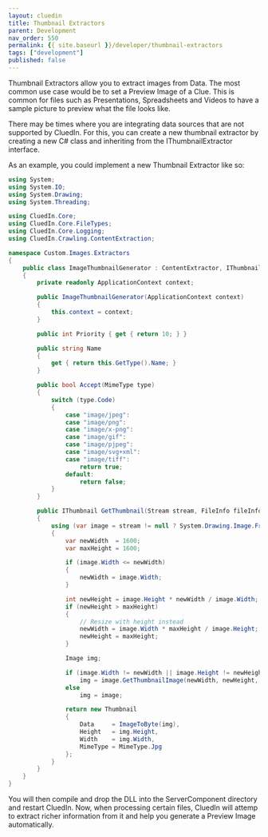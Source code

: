 ```yaml
---
layout: cluedin
title: Thumbnail Extractors
parent: Development
nav_order: 550
permalink: {{ site.baseurl }}/developer/thumbnail-extractors
tags: ["development"]
published: false
---
```


Thumbnail Extractors allow you to extract images from Data. The most common use case would be to set a Preview Image of a Clue. This is common for files such as Presentations, Spreadsheets and Videos to have a sample picture to preview what the file looks like. 

There may be times where you are integrating data sources that are not supported by CluedIn. For this, you can create a new thumbnail extractor by creating a new C# class and inheriting from the IThumbnailExtractor interface. 

As an example, you could implement a new Thumbnail Extractor like so:

```csharp
using System;
using System.IO;
using System.Drawing;
using System.Threading;

using CluedIn.Core;
using CluedIn.Core.FileTypes;
using CluedIn.Core.Logging;
using CluedIn.Crawling.ContentExtraction;

namespace Custom.Images.Extractors
{
    public class ImageThumbnailGenerator : ContentExtractor, IThumbnailGenerator
    {
        private readonly ApplicationContext context;

        public ImageThumbnailGenerator(ApplicationContext context)
        {
            this.context = context;
        }

        public int Priority { get { return 10; } }

        public string Name
        {
            get { return this.GetType().Name; }
        }

        public bool Accept(MimeType type)
        {
            switch (type.Code)
            {
                case "image/jpeg":
                case "image/png":
                case "image/x-png":
                case "image/gif":
                case "image/pjpeg":
                case "image/svg+xml":
                case "image/tiff":
                    return true;
                default:
                    return false;
            }
        }

        public IThumbnail GetThumbnail(Stream stream, FileInfo fileInfo, ILogger logger, CancellationToken cancellationToken)
        {
            using (var image = stream != null ? System.Drawing.Image.FromStream(stream) : System.Drawing.Image.FromFile(fileInfo.FullName))
            {
                var newWidth  = 1600;
                var maxHeight = 1600;

                if (image.Width <= newWidth)
                {
                    newWidth = image.Width;
                }

                int newHeight = image.Height * newWidth / image.Width;
                if (newHeight > maxHeight)
                {
                    // Resize with height instead
                    newWidth = image.Width * maxHeight / image.Height;
                    newHeight = maxHeight;
                }

                Image img;

                if (image.Width != newWidth || image.Height != newHeight)
                    img = image.GetThumbnailImage(newWidth, newHeight, () => false, IntPtr.Zero);
                else
                    img = image;

                return new Thumbnail
                {
                    Data     = ImageToByte(img), 
                    Height   = img.Height,
                    Width    = img.Width,
                    MimeType = MimeType.Jpg
                };
            }
        }
    }
}
```

You will then compile and drop the DLL into the ServerComponent directory and restart CluedIn. Now, when processing certain files, CluedIn will attemp to extract richer information from it and help you generate a Preview Image automatically. 
